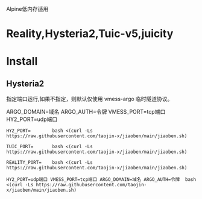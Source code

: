 Alpine低内存适用
# Reality,Hysteria2,Tuic-v5,juicity
# Install
## Hysteria2
指定端口运行,如果不指定，则默认仅使用 vmess-argo 临时隧道协议。

ARGO_DOMAIN=域名     ARGO_AUTH=令牌
VMESS_PORT=tcp端口   HY2_PORT=udp端口
```
HY2_PORT=        bash <(curl -Ls https://raw.githubusercontent.com/taojin-x/jiaoben/main/jiaoben.sh)
```
```
TUIC_PORT=       bash <(curl -Ls https://raw.githubusercontent.com/taojin-x/jiaoben/main/jiaoben.sh)
```
```
REALITY_PORT=    bash <(curl -Ls https://raw.githubusercontent.com/taojin-x/jiaoben/main/jiaoben.sh)
```
```
HY2_PORT=udp端口 VMESS_PORT=tcp端口 ARGO_DOMAIN=域名 ARGO_AUTH=令牌  bash <(curl -Ls https://raw.githubusercontent.com/taojin-x/jiaoben/main/jiaoben.sh)
```
